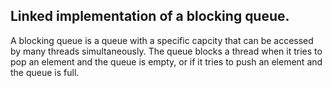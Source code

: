 ## Linked implementation of a blocking queue.

A blocking queue is a queue with a specific capcity that can be accessed by many threads simultaneously. The queue blocks a thread when it tries to pop an element and the queue is empty, or if it tries to push an element and the queue is full.